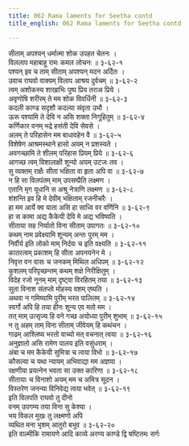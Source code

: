 ```yaml
---
title: 062 Rama laments for Seetha contd
title_english: 062 Rama laments for Seetha contd

---
```

सीताम् अपश्यन् धर्मात्मा शोक उपहत चेतनः ।  
विललाप महाबाहू रामः कमल लोचनः ॥ ३-६२-१  
पश्यन् इव च ताम् सीताम् अपश्यन् मदन अर्दितः ।  
उवाच राघवो वाक्यम् विलाप आश्रय दुर्वचम् ॥ ३-६२-२  
त्वम् अशोकस्य शाखाभिः पुष्प प्रिय तराअ प्रिये ।  
अवृणोषि शरीरम् ते मम शोक विवर्धिनी ॥ ३-६२-३  
कदली काण्ड सदृशौ कदल्या संवृता उभौ ।  
ऊरू पश्यामि ते देवि न असि शक्ता निगूहितुम् ॥ ३-६२-४  
कर्णिकार वनम् भद्रे हसंती देवि सेवसे ।  
अलम् ते परिहासेन मम बाधावहेन वै ॥ ३-६२-५  
विशेषेण आश्रमस्थाने हासो अयम् न प्रशस्यते ।  
अवगच्छामि ते शीलम् परिहास प्रियम् प्रिये ॥ ३-६२-६  
आगच्छ त्वम् विशालाक्षी शून्यो अयम् उटजः तव ।  
सु व्यक्तम् राक्षैः सीता भक्षिता वा हृता अपि वा ॥ ३-६२-७  
न हि सा विलपंतम् माम् उपसम्प्रैति लक्ष्मण ।  
एतानि मृग यूधानि स अश्रु नेत्राणि लक्ष्मण ॥ ३-६२-८  
शंशन्ति इव हि मे देवीम् भक्षिताम् रजनीचरैः ।  
हा मम आर्ये क्व याता असि हा साध्वि वर वर्णिनि ॥ ३-६२-९  
हा स कामा अद्य कैकेयी देवि मे अद्य भविष्यति ।  
सीताया सह निर्यातो विना सीताम् उपागतः ॥ ३-६२-१०  
कथम् नाम प्रवेक्ष्यामि शून्यम् अन्तः पुरम् मम ।  
निर्वीर्य इति लोको माम् निर्दयः च इति वक्ष्यति ॥ ३-६२-११  
कातरत्वम् प्रकाशम् हि सीता अपनयनेन मे ।  
निवृत्त वन वासः च जनकम् मिथिल अधिपम् ॥ ३-६२-१२  
कुशलम् परिपृच्छन्तम् कथम् शक्षे निरीक्षितुम् ।  
विदेह रजो नूनम् माम् दृष्ट्वा विरहितम् तया ॥ ३-६२-१३  
सुता विनाश संतप्तो मोहस्य वशम् एष्यति ।  
अथवा न गमिष्यामि पुरीम् भरत पालितम् ॥ ३-६२-१४  
स्वर्गो अपि हि तया हीनः शून्य एव मतो मम ।  
तत् माम् उत्सृज्य हि वने गच्छ अयोध्या पुरीम् शुभाम् ॥ ३-६२-१५  
न तु अहम् ताम् विना सीताम् जीवेयम् हि कथंचन ।  
गाढम् आश्लिष्य भरतो वाच्यो मत् वचनात् त्वया ॥ ३-६२-१६  
अनुज्ञातो असि रामेण पालय इति वसुंधराम् ।  
अंबा च मम कैकेयी सुमित्रा च त्वया विभो ॥ ३-६२-१७  
कौसल्या च यथा न्यायम् अभिवाद्या मम अज्ञया ।  
रक्षणीया प्रयत्नेन भवता सा उक्त कारिणा ॥ ३-६२-१८  
सीतायाः च विनाशो अयम् मम च अमित्र सूदन ।  
विस्तरेण जनन्या विनिवेद्य त्वया भवेत् ॥ ३-६२-१९  
इति विलपति राघवो तु दीनो  
वनम् उपगम्य तया विना सु केश्या ।  
भय विकल मुखः तु लक्ष्मणो अपि  
व्यथित मना भृशम् आतुरो बभूव ॥ ३-६२-२०  
इति वाल्मीकि रामायणे आदि काव्ये अरण्य काण्डे द्वि षष्टितमः सर्गः